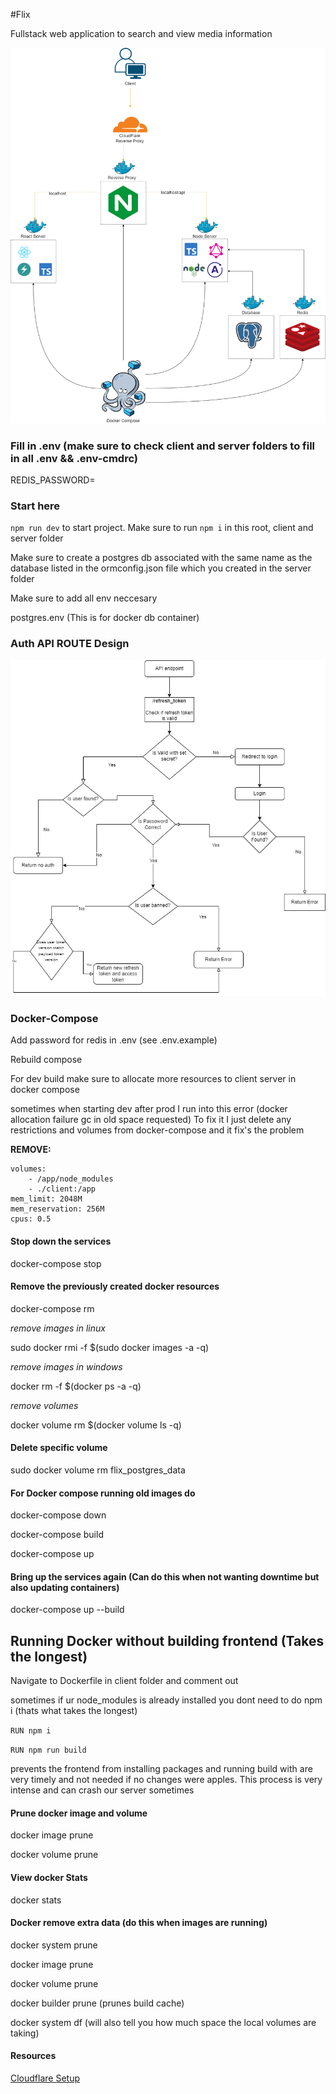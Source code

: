 #Flix

Fullstack web application to search and view media information

![MovieSystemDesign](./SystemDesign.png)

### Fill in .env (make sure to check client and server folders to fill in all .env && .env-cmdrc)

REDIS_PASSWORD=

### Start here

`npm run dev` to start project.
Make sure to run `npm i` in this root, client and server folder

Make sure to create a postgres db associated with the same name as the database listed in the ormconfig.json file which you created in the server folder

Make sure to add all env neccesary

postgres.env (This is for docker db container)

### Auth API ROUTE Design

![MovieApiDesign](./MovieApiDesign.jpg)

### Docker-Compose

Add password for redis in .env (see .env.example)

Rebuild compose

For dev build make sure to allocate more resources to client server in docker compose

sometimes when starting dev after prod I run into this error (docker allocation failure gc in old space requested)
To fix it I just delete any restrictions and volumes from docker-compose and it fix's the problem

**REMOVE:**

```
volumes:
    - /app/node_modules
    - ./client:/app
mem_limit: 2048M
mem_reservation: 256M
cpus: 0.5
```

#### Stop down the services

docker-compose stop

#### Remove the previously created docker resources

docker-compose rm

_remove images in linux_

sudo docker rmi -f $(sudo docker images -a -q)

_remove images in windows_

docker rm -f $(docker ps -a -q)

_remove volumes_

docker volume rm $(docker volume ls -q)

#### Delete specific volume

sudo docker volume rm flix_postgres_data

#### For Docker compose running old images do

docker-compose down

docker-compose build

docker-compose up

#### Bring up the services again (Can do this when not wanting downtime but also updating containers)

docker-compose up --build

## Running Docker without building frontend (Takes the longest)

Navigate to Dockerfile in client folder and comment out 

sometimes if ur node_modules is already installed you dont need to do npm i (thats what takes the longest)

`RUN npm i`

`RUN npm run build`

prevents the frontend from installing packages and running build with are very timely and not needed if no changes were apples. This process is very intense and can crash our server sometimes

#### Prune docker image and volume

docker image prune

docker volume prune

#### View docker Stats

docker stats

#### Docker remove extra data (do this when images are running)

docker system prune

docker image prune

docker volume prune

docker builder prune (prunes build cache)

docker system df (will also tell you how much space the local volumes are taking)

#### Resources

[Cloudflare Setup](https://www.youtube.com/watch?v=cI17WMKtntA&t=203s)
